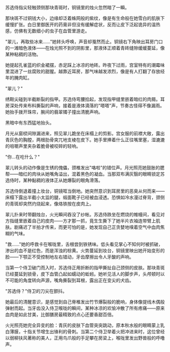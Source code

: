 
苏选侍指尖轻触颈侧那块青斑时，铜镜里的烛火忽然暗了一瞬。

那块斑不过铜钱大小，边缘却泛着蛛网般的紫纹，像是有生命般在她雪白的肌肤下缓慢扩张。白日里御医开的药膏非但没有缓解症状，反而让皮下泛起诡异的温热感，仿佛有无数细小的虫子在血管里游走。

"翠儿，再取些冰来......"她转头呼唤，声音却戛然而止。铜镜右下角映出耳房门口的一滩暗色液体——在烛光照不到的阴影里，那液体正顺着青砖缝隙缓缓蔓延，像某种粘稠的活物。

她提起孔雀蓝的织金裙摆，赤足踩上冰凉的地砖。昨夜下过雨，宫室特有的潮霉味里混进了一丝腐败的甜腥。越靠近耳房，那气味越发浓烈，像是有人打翻了存放经年的腌肉缸。

"翠儿？"

绣鞋尖碰到半截断裂的指甲。苏选侍弯腰拾起，发现指甲缝里嵌着暗红的肉屑。耳房深处传来布料撕裂的声响，接着是液体滴落的"嗒嗒"声，节奏古怪得不像漏雨。她抬手拨开珠帘，腕间的翡翠镯子撞出清脆声响。

黑暗中有东西猛地抬头。

月光从窗棂间隙漏进来，照见翠儿跪坐在床榻上的剪影。宫女服的前襟大敞，露出青灰色的胸膛，两根肋骨突兀地支棱在皮下。她手里捧着什么正往嘴里塞，湿漉漉的咀嚼声里夹杂着脆骨被咬碎的轻响。

"你...在吃什么？"

翠儿转头的动作像是生锈的傀儡，颈椎发出"咯啦"的错位声。月光照亮她鼓胀的腮帮——暗红的肉块从她嘴角溢出，混着黑色的凝血。当那双布满灰翳的眼睛锁定苏选侍时，某种黏稠的液体正从她爆裂的眼角滑落。

苏选侍倒退着撞上妆台，铜镜哐当倒地。她突然意识到耳房里的恶臭从何而来——床榻下露出半截小太监的腿，缎面靴子已经被血浸透。恐惧如冷水漫过脊背，颈侧的青斑却突然灼烧起来，像烙铁按在皮肉上。

翠儿扑来时带翻烛台，火光瞬间吞没了纱帐。苏选侍跌坐在燃烧的帷幔间，看见对方指缝里嵌着自己的皮肉——方才那一抓，竟生生撕下了她半片衣袖连带臂上肌肤。剧痛迟了半拍才传来，而更可怕的是，她发现自己正贪婪地嗅着空气中血肉焦糊的气味。

"救......"她的呼救卡在喉咙里，舌根尝到铁锈味。低头看见掌心不知何时被抓破，渗出的血不是红色，而是浑浊的棕黄。火势蔓延到妆台，铜镜里映出她开始变形的脸——下颚正不受控制地左右错动，牙齿摩擦出令人牙酸的声响。

当第一个侍卫破门而入时，苏选侍正用折断的指甲撕扯自己颈侧的皮肤。那块青斑已经蔓延到锁骨，皮下血管凸起如蠕动的蚯蚓。她听见活人的脚步声，头颅顿时以不可能的角度转向声源，嘴角撕裂到耳根，露出正在变尖的犬齿。

"苏选侍？"侍卫的刀尖在颤抖。

她最后的清醒意识，是感觉到自己脊椎发出竹节爆裂般的脆响，身体像提线木偶般弹射而起。当牙齿没入侍卫喉咙的瞬间，某种冰凉的欢愉冲散了所有疼痛——原来血肉是如此甘美，比御膳房最精致的点心还要香甜百倍。

火光照亮她完全异变的脸：青灰的皮肤下血管突突跳动，原本秋水般的眼睛蒙上乳白薄膜，十指关节增生出锋利的骨刺。当第二个侍卫举着火把冲进来时，这位曾经以弱柳扶风著称的美人，正用鸟爪般的手足攀在房梁上，喉咙里发出野兽般的呼噜声。

